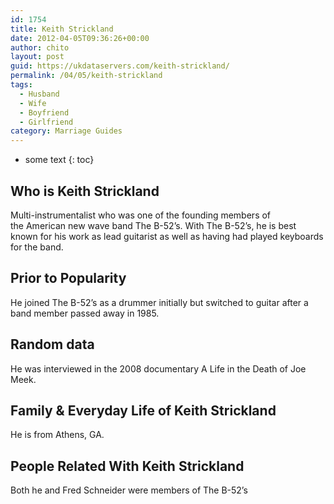 ```yaml
---
id: 1754
title: Keith Strickland
date: 2012-04-05T09:36:26+00:00
author: chito
layout: post
guid: https://ukdataservers.com/keith-strickland/
permalink: /04/05/keith-strickland
tags:
  - Husband
  - Wife
  - Boyfriend
  - Girlfriend
category: Marriage Guides
---
```


* some text
{: toc}
          
          
## Who is  Keith Strickland
                  
                  
                  
Multi-instrumentalist who was one of the founding members of the American new wave band The B-52&#8217;s. With The B-52&#8217;s, he is best known for his work as lead guitarist as well as having had played keyboards for the band.
                  
                
                
                
## Prior to Popularity 
                  
                  
                  
He joined The B-52&#8217;s as a drummer initially but switched to guitar after a band member passed away in 1985.
                  
                
                
                
## Random data 
                  
                  
                  
He was interviewed in the 2008 documentary A Life in the Death of Joe Meek.
                  
                
                
                
## Family & Everyday Life of Keith Strickland
                  
                  
                  
He is from Athens, GA.
                  
                
                
                
## People Related With  Keith Strickland
                  
                  
                  
Both he and Fred Schneider were members of The B-52&#8217;s
                  
                
              
            
          
          
          
    
    
  
